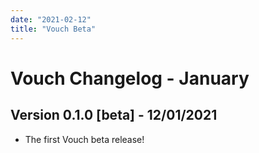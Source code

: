 ```yaml
---
date: "2021-02-12"
title: "Vouch Beta"
---
```


# Vouch Changelog - January


## Version 0.1.0 [beta] - 12/01/2021
* The first Vouch beta release!
